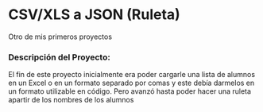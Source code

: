 # CSV/XLS a JSON (Ruleta)

Otro de mis primeros proyectos
### Descripción del Proyecto:
El fin de este proyecto inicialmente era poder cargarle una lista de alumnos en un Excel o en un formato separado por comas y este debía darmelos en un formato utilizable en código.
Pero avanzó hasta poder hacer una ruleta apartir de los nombres de los alumnos
